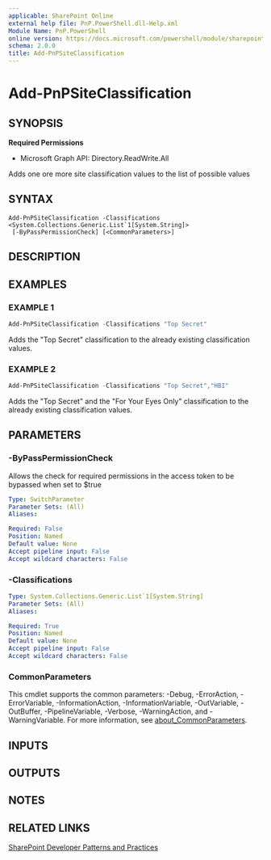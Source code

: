 ```yaml
---
applicable: SharePoint Online
external help file: PnP.PowerShell.dll-Help.xml
Module Name: PnP.PowerShell
online version: https://docs.microsoft.com/powershell/module/sharepoint-pnp/add-pnpsiteclassification
schema: 2.0.0
title: Add-PnPSiteClassification
---
```


# Add-PnPSiteClassification

## SYNOPSIS

**Required Permissions**

  * Microsoft Graph API: Directory.ReadWrite.All

Adds one ore more site classification values to the list of possible values

## SYNTAX

```
Add-PnPSiteClassification -Classifications <System.Collections.Generic.List`1[System.String]>
 [-ByPassPermissionCheck] [<CommonParameters>]
```

## DESCRIPTION

## EXAMPLES

### EXAMPLE 1
```powershell
Add-PnPSiteClassification -Classifications "Top Secret"
```

Adds the "Top Secret" classification to the already existing classification values.

### EXAMPLE 2
```powershell
Add-PnPSiteClassification -Classifications "Top Secret","HBI"
```

Adds the "Top Secret" and the "For Your Eyes Only" classification to the already existing classification values.

## PARAMETERS

### -ByPassPermissionCheck
Allows the check for required permissions in the access token to be bypassed when set to $true

```yaml
Type: SwitchParameter
Parameter Sets: (All)
Aliases:

Required: False
Position: Named
Default value: None
Accept pipeline input: False
Accept wildcard characters: False
```

### -Classifications

```yaml
Type: System.Collections.Generic.List`1[System.String]
Parameter Sets: (All)
Aliases:

Required: True
Position: Named
Default value: None
Accept pipeline input: False
Accept wildcard characters: False
```

### CommonParameters
This cmdlet supports the common parameters: -Debug, -ErrorAction, -ErrorVariable, -InformationAction, -InformationVariable, -OutVariable, -OutBuffer, -PipelineVariable, -Verbose, -WarningAction, and -WarningVariable. For more information, see [about_CommonParameters](http://go.microsoft.com/fwlink/?LinkID=113216).

## INPUTS

## OUTPUTS

## NOTES

## RELATED LINKS

[SharePoint Developer Patterns and Practices](https://aka.ms/sppnp)